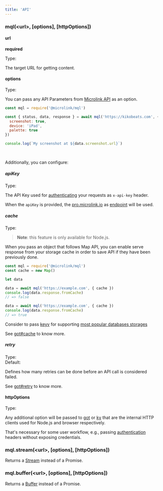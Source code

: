 ```yaml
---
title: 'API'
---
```


### mql(&lt;url&gt;, [options], [httpOptions])

<H4 titleize={false}>url</H4>

**required**<br/>

Type: <Type children='<string>'/>

The target URL for getting content.

<H4 titleize={false}>options</H4>

Type: <Type children='<object>'/>

You can pass any API Parameters from [Microlink API](/docs/api/getting-started/overview) as an option.

```js
const mql = require('@microlink/mql')

const { status, data, response } = await mql('https://kikobeats.com', {
  screenshot: true,
  device: 'iPad',
  palette: true
})

console.log(`My screenshot at ${data.screenshot.url}`)
```

<br/>

Additionally, you can configure:

<H5 titleize={false}>apiKey</H5>

Type: <Type children='<string>'/>

The API Key used for [authenticating](/docs/api/basics/authentication) your requests as `x-api-key` header.

When the `apiKey` is provided, the [pro.microlink.io](https://pro.microlink.io/) as [endpoint](/docs/api/basics/endpoint) will be used.

<H5 titleize={false}>cache</H5>

Type: <Type children='<object>'/>

> **Note**: this feature is only available for Node.js.

When you pass an object that follows Map API, you can enable serve response from your storage cache in order to save API if they have been previously done.

```js
const mql = require('@microlink/mql')
const cache = new Map()

let data

data = await mql('https://example.com', { cache })
console.log(data.response.fromCache)
// => false

data = await mql('https://example.com', { cache })
console.log(data.response.fromCache)
// => true
```

<Figcaption children='Caching feature is only available in the Node.js bundle.' />

Consider to pass [keyv](https://www.npmjs.com/package/keyv) for supporting [most popular databases storages](https://github.com/lukechilds/keyv#official-storage-adapters)

See [got#cache](https://www.npmjs.com/package/got#cache) to know more.

<H5 titleize={false}>retry</H5>

Type: <Type children='<number>'/><br/>
Default: <Type children='2'/>

Defines how many retries can be done before an API call is considered failed.

See [got#retry](https://www.npmjs.com/package/got#retry) to know more.

<H4 titleize={false}>httpOptions</H4>

Type: <Type children='<object>'/>

Any additional option will be passed to [got](http://ghub.io/got) or [ky](https://github.com/sindresorhus/ky) that are the internal HTTP clients used for Node.js and browser respectively.

That's necessary for some user workflow, e.g., passing [authentication](/docs/api/parameters/headers) headers without exposing credentials.

### mql.stream(&lt;url&gt;, [options], [httpOptions])

Returns a [Stream](https://nodejs.org/api/stream.html) instead of a Promise.

### mql.buffer(&lt;url&gt;, [options], [httpOptions])

Returns a [Buffer](https://nodejs.org/api/buffer.html) instead of a Promise.

